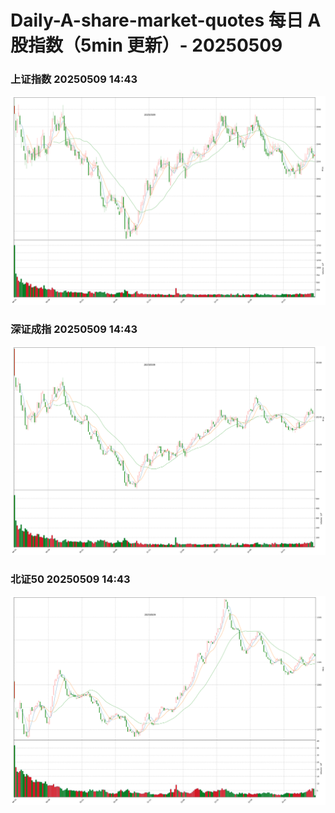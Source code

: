 
# Daily-A-share-market-quotes 每日 A 股指数（5min 更新）- 20250509

### 上证指数 20250509 14:43
![](./fig/2025/5/20250509-sh000001.png)

### 深证成指 20250509 14:43
![](./fig/2025/5/20250509-sz399001.png)

### 北证50 20250509 14:43
![](./fig/2025/5/20250509-bj899050.png)
